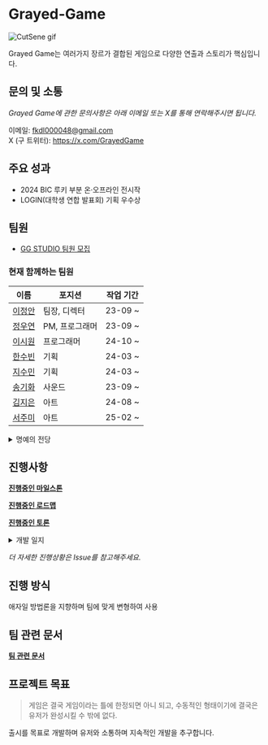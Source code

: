 # Grayed-Game

![CutSene gif](https://github.com/user-attachments/assets/c66db4e4-e75d-4350-8168-768db4800578)

Grayed Game는 여러가지 장르가 결합된 게임으로 다양한 연출과 스토리가 핵심입니다.

## 문의 및 소통

*Grayed Game에 관한 문의사항은 아래 이메일 또는 X를 통해 연락해주시면 됩니다.*

이메일: <fkdl000048@gmail.com>  
X (구 트위터): https://x.com/GrayedGame

## 주요 성과

- 2024 BIC 루키 부분 온·오프라인 전시작
- LOGIN(대학생 연합 발표회) 기획 우수상

## 팀원

- [GG STUDIO 팀원 모집](https://spotty-paradox-c26.notion.site/GG-STUDIO-Grayed-Game-73066b3d217c4b4d802c0ae04b7495f3)

### 현재 함께하는 팀원

| 이름 | 포지션 | 작업 기간 |
|--------|--------|--------|
| [이정안](https://github.com/fkdl0048) | 팀장, 디렉터 | 23-09 ~ |
| [정우연](https://github.com/wooyn730) | PM, 프로그래머 | 23-09 ~ |
| [이시원](https://github.com/NearthYou) | 프로그래머 | 24-10 ~ |
| [한수빈](https://github.com/roweclaw) | 기획 | 24-03 ~ |
| [지수민](https://github.com/Sumindd) | 기획 | 24-03 ~ |
| [송기화](https://github.com/Songkihwa) | 사운드 | 23-09 ~ |
| [김지은](https://github.com/JIJI037) | 아트 | 24-08 ~ |
| [서주미](https://github.com/seojumi) | 아트 | 25-02 ~ |

<details><summary>명예의 전당</summary>
<p>

| 이름 | 포지션 | 작업 기간 |
|--------|--------|--------|  
| [이동호](https://github.com/CreatorLDH) | 기획 | 23-09 ~ 24-02 |
| [송세화](https://github.com/yanggang3) | 아트 | 23-09 ~ 24-03 |
| [서민지](https://github.com/royalbluesm) | 아트 | 23-09 ~ 24-08 |
| [유이우](https://github.com/gomgom172) | 아트 | 24-03 ~ 24-08 |
| [김보민](https://github.com/vprwolf) | 아트 | 24-08 ~ 24-12 |
| [남현정](https://github.com/jeongopo) | 프로그래머 | 24-03 ~ 24-12 |

</p>
</details> 

## 진행사항

[**진행중인 마일스톤**](https://github.com/GG-Studio-990001/GameOver/milestones)

[**진행중인 로드맵**](https://github.com/orgs/GG-Studio-990001/projects/1)

[**진행중인 토론**](https://github.com/GG-Studio-990001/GameOver/discussions)

<details><summary>개발 일지</summary>
<p>

[개발 일지 [0]](https://fkdl0048.github.io/game/game_10/)  
[개발 일지 [1]](https://fkdl0048.github.io/game/game_12/)  
[개발 일지 [2]](https://fkdl0048.github.io/game/game_13/)  
[개발 일지 [3]](https://fkdl0048.github.io/game/game_14/)  
[개발 일지 [4]](https://fkdl0048.github.io/game/game_15/)  
[개발 일지 [5]](https://fkdl0048.github.io/game/game_16/)  
[개발 일지 [6]](https://fkdl0048.github.io/game/game_17/)  

</p>
</details> 

*더 자세한 진행상황은 Issue를 참고해주세요.*

## 진행 방식

애자일 방법론을 지향하며 팀에 맞게 변형하여 사용

## 팀 관련 문서

[**팀 관련 문서**](./Document/README.md)

## 프로젝트 목표

> 게임은 결국 게임이라는 틀에 한정되면 아니 되고, 수동적인 형태이기에 결국은 유저가 완성시킬 수 밖에 없다.

출시를 목표로 개발하며 유저와 소통하며 지속적인 개발을 추구합니다.
